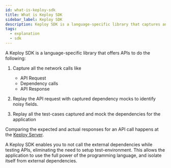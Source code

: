 ```yaml
---
id: what-is-keploy-sdk
title: What is Keploy SDK
sidebar_label: Keploy SDK
description: Keploy SDK is a language-specific library that captures and replays API calls and subsequent network interactions.
tags:
  - explanation
  - sdk
---
```


A Keploy SDK is a language-specific library that offers APIs to do the following:

1. Capture all the network calls like

   - API Request
   - Dependency calls
   - API Response

2. Replay the API request with captured dependency mocks to identify noisy fields.
3. Replay all the test-cases captured and mock the dependencies for the application

Comparing the expected and actual responses for an API call happens at the [Keploy Server](/docs/server/introduction).

A Keploy SDK enables you to not call the external dependencies while testing APIs, eliminating the need to setup test-environment.
This allows the application to use the full power of the programming language, and isolate itself from external dependencies.
